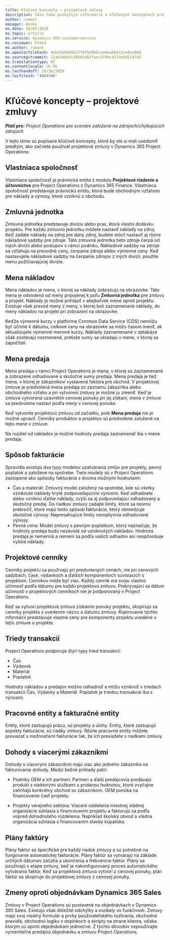 ```yaml
---
title: Kľúčové koncepty – projektové zmluvy
description: Táto téma poskytuje informácie o kľúčových konceptoch projektových zmlúv v aplikácii Project Operations.
author: rumant
manager: Annbe
ms.date: 10/07/2020
ms.topic: article
ms.service: dynamics-365-customerservice
ms.reviewer: kfend
ms.author: rumant
ms.openlocfilehash: 4ab43a9de6b27f0f0e9b8cbe6ea8b613ce81e08d
ms.sourcegitcommit: 11a61db54119503e82faec5f99c4273e8d1247e5
ms.translationtype: HT
ms.contentlocale: sk-SK
ms.lasthandoff: 10/16/2020
ms.locfileid: "4084300"
---
```

# <a name="key-concepts---project-contracts"></a>Kľúčové koncepty – projektové zmluvy

_**Platí pre:** Project Operations pre scenáre založené na zdrojoch/chýbajúcich zdrojoch_

V tejto téme sú popísané kľúčové koncepty, ktoré by ste si mali uvedomiť predtým, ako začnete používať projektové zmluvy v Dynamics 365 Project Operations:

## <a name="owning-company"></a>Vlastniaca spoločnosť

Vlastniaca spoločnosť je právnická entita z modulu **Projektové riadenie a účtovníctvo** pre Project Operations z Dynamics 365 Finance. Vlastniaca spoločnosť predstavuje právnickú entitu, ktorá bude obchodným vzťahom pre náklady a výnosy, ktoré vzniknú z obchodu.

## <a name="contracting-unit"></a>Zmluvná jednotka

Zmluvná jednotka predstavuje divíziu alebo prax, ktorá vlastní dodávku projektu. Pre každú zmluvnú jednotku môžete nastaviť náklady na zdroj. Keď zadáte náklady na zdroj pre daný zdroj, budete môcť nastaviť aj rôzne nákladové sadzby pre zdroje. Táto zmluvná jednotka tieto zdroje čerpá od iných divízií alebo postupov v rámci podniku. Nákladové sadzby na zdroje sa vzťahujú na prevodné ceny, čerpanie zdroja alebo výmenné ceny. Keď nastavujete nákladové sadzby na čerpanie zdrojov z iných divízií, použite menu požičiavajúcej divízie.

## <a name="cost-currency"></a>Mena nákladov

Mena nákladov je mena, v ktorej sa náklady zobrazujú na obrazovke. Táto mena je odvodená od meny pripojenej k poľu **Zmluvná jednotka** pre zmluvu a projekt. Náklady je možné prihlásiť v akejkoľvek mene oproti projektu. Existuje však prevod meny z meny, v ktorej boli zaznamenané náklady, do meny nákladov na projekt pri zobrazení na obrazovke.

Keďže výmenné kurzy v platforme Common Data Service (CDS) nemôžu byť účinné k dátumu, celkové ceny na obrazovke sa môžu časom meniť, ak aktualizujete výmenné menové kurzy. Náklady zaznamenané v databáze však zostávajú nezmenené, pretože sumy sa ukladajú v mene, v ktorej sa započítali.

## <a name="sales-currency"></a>Mena predaja

Mena predaja v rámci Project Operations je mena, v ktorej sú zaznamenané a zobrazené odhadované a skutočné sumy predaja. Mena predaja je tiež mena, v ktorej je zákazníkovi vystavená faktúra pre obchod. V projektovej zmluve je predvolená mena predaja zo záznamu zákazníka alebo obchodného vzťahu a pri vytvorení zmluvy je možné ju zmeniť. Keď je zmluva vytvorená uzavretím cenovej ponuky pri jej získaní, mena v zmluve sa predvolene nastaví podľa meny v cenovej ponuke.

Keď vytvoríte projektovú zmluvu od začiatku, pole **Mena predaja** nie je možné upraviť. Cenníky produktov a projektov sú predvolene založené na tejto mene v zmluve.

Na rozdiel od nákladov je možné hodnoty predaja zaznamenať iba v mene predaja.

## <a name="billing-method"></a>Spôsob fakturácie

Spravidla existujú dva typy modelov uzatvárania zmlúv pre projekty, pevný poplatok a založené na spotrebe. Tieto modely sú v Project Operations zastúpené ako spôsoby fakturácie s dvoma možnými hodnotami:

- Čas a materiál: Zmluvný model založený na spotrebe, kde sú všetky vzniknuté náklady kryté zodpovedajúcimi výnosmi. Keď odhadnete alebo vzniknú ďalšie náklady, zvýši sa aj zodpovedajúci odhadovaný a skutočný predaj. Do riadkov zmluvy zadajte limity, ktoré sa nesmú prekročiť, ktoré majú tento spôsob fakturácie, ktorý obmedzuje skutočné výnosy. Nepresahujúce limity neovplyvnia odhadované výnosy.
- Pevná cena: Model zmluvy s pevným poplatkom, ktorý naznačuje, že hodnoty predaja budú nezávislé od vzniknutých nákladov. Hodnota predaja je nemenná a nemení sa podľa vašich odhadov ani nespôsobuje vyššie náklady.

## <a name="project-price-lists"></a>Projektové cenníky

Cenníky projektu sa používajú pri predvolených cenách, nie pri cenových sadzbách, čase, výdavkoch a ďalších komponentoch súvisiacich s projektom. Cenníkov môže byť viac. Každý cenník má svoju vlastnú účinnosť podľa dátumu pre každú projektovú zmluvu. Prekrývajúci sa dátum účinnosti v projektových cenníkoch nie je podporovaný v Project Operations.

Keď sa vytvorí projektová zmluva získaním ponuky projektu, skopírujú sa cenníky projektu s uvedením názvu a dátumu zmluvy. Kopírovanie týchto informácií predstavuje vlastné ceny pre komponenty projektu uvedené v tejto zmluve o projekte.

## <a name="transaction-classes"></a>Triedy transakcií

Project Operations podporuje štyri typy tried transakcií:

- Čas
- Výdavok
- Materiál
- Poplatok

Hodnoty nákladov a predajov možno odhadnúť a môžu vzniknúť v triedach transakcií Čas, Výdavky a Materiál. Poplatok je triedou transakcie iba s výnosmi.

## <a name="work-entities-and-billing-entities"></a>Pracovné entity a fakturačné entity

Entity, ktoré zastupujú prácu, sú projekty a úlohy. Entity, ktoré zastupujú aspekty fakturácie, sú riadky zmluvy. Rôzne pracovné entity môžete previazať s možnosťami fakturácie tak, že ich previažete s riadkami zmluvy.

## <a name="multi-customer-deals"></a>Dohody s viacerými zákazníkmi

Dohody s viacerými zákazníkmi majú viac ako jedného zákazníka na fakturovanie dohody. Medzi bežné príklady patrí:

- Podniky OEM a ich partneri: Partneri a ďalší predajcovia predávajú produkt s niektorými službami s pridanou hodnotou, ktoré zvyčajne zahŕňajú konkrétny obchod so zákazníkom. OEM ponúka na financovanie časť projektu. 

- Projekty verejného sektora: Viaceré oddelenia miestnej vládnej organizácie súhlasia s financovaním projektu a fakturujú sa podľa vopred dohodnutého rozdelenia. Napríklad školský obvod a vládna organizácia súhlasia s financovaním stavby kúpaliska.

## <a name="invoice-schedules"></a>Plány faktúry

Plány faktúr sú špecifické pre každý riadok zmluvy a sú potrebné na fungovanie automatickej fakturácie. Plány faktúr sa vytvárajú na základe určitých dátumov začatia a ukončenia a frekvencie faktúr. Plány sa používajú v etape zmluvy, keď je nakonfigurovaný proces automatického vytvárania faktúr. Keď sa projektová zmluva vytvorí z cenovej ponuky, plán faktúr sa skopíruje do projektovej zmluvy z cenovej ponuky.

## <a name="changes-from-dynamics-365-sales-orders"></a>Zmeny oproti objednávkam Dynamics 365 Sales

Zmluvy v Project Operations sú postavené na objednávkach v Dynamics 365 Sales. Existujú však dôležité odchýlky a rozdiely vo funkčnosti. Zmluvy majú svoj vlastný formulár a prvky používateľského rozhrania, obchodné pravidlá, obchodnú logiku v doplnkoch a skripty na strane klienta, vďaka ktorým sú oproti objednávkam jedinečné. Z týchto dôvodov nepoužívajte vymeniteľne predajnú objednávku a zmluvu Project Operations.
